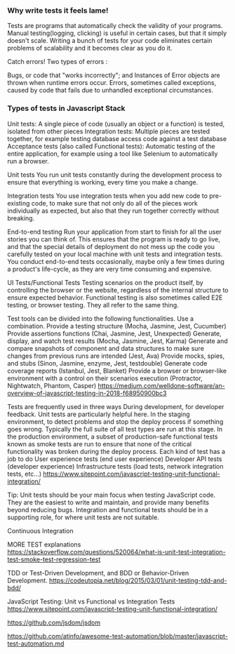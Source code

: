 
### Why write tests it feels lame! 
Tests are programs that automatically check the validity of your programs.
Manual testing(logging, clicking) is useful in certain cases, but that it simply doesn't scale.
Writing a bunch of tests for your code eliminates certain problems of scalability and it becomes clear as you do it.

Catch errors!
Two types of errors :

Bugs, or code that "works incorrectly"; and
Instances of Error objects are thrown when runtime errors occur. 
Errors, sometimes called exceptions, caused by code that fails due to unhandled exceptional circumstances.

### Types of tests in Javascript Stack
Unit tests: A single piece of code (usually an object or a function) is tested, isolated from other pieces
Integration tests: Multiple pieces are tested together, for example testing database access code against a test database
Acceptance tests (also called Functional tests): Automatic testing of the entire application, for example using a tool like Selenium to automatically run a browser.

Unit tests
You run unit tests constantly during the development process to ensure that everything is working, every time you make a change.

Integration tests
You use integration tests when you add new code to pre-existing code, to make sure that not only do all of the pieces work individually as expected, but also that they run together correctly without breaking.

End-to-end testing
Run your application from start to finish for all the user stories you can think of. This ensures that the program is ready to go live, and that the special details of deployment do not mess up the code you carefully tested on your local machine with unit tests and integration tests. You conduct end-to-end tests occasionally, maybe only a few times during a product's life-cycle, as they are very time consuming and expensive.

UI Tests/Functional Tests
Testing scenarios on the product itself, by controlling the browser or the website, regardless of the internal structure to ensure expected behavior.
Functional testing is also sometimes called E2E testing, or browser testing. They all refer to the same thing.

Test tools can be divided into the following functionalities. Use a combination.
Provide a testing structure (Mocha, Jasmine, Jest, Cucumber)
Provide assertions functions (Chai, Jasmine, Jest, Unexpected)
Generate, display, and watch test results (Mocha, Jasmine, Jest, Karma)
Generate and compare snapshots of component and data structures to make sure changes from previous runs are intended (Jest, Ava)
Provide mocks, spies, and stubs (Sinon, Jasmine, enzyme, Jest, testdouble)
Generate code coverage reports (Istanbul, Jest, Blanket)
Provide a browser or browser-like environment with a control on their scenarios execution (Protractor, Nightwatch, Phantom, Casper)
https://medium.com/welldone-software/an-overview-of-javascript-testing-in-2018-f68950900bc3

Tests are frequently used in three ways
During development, for developer feedback. Unit tests are particularly helpful here.
In the staging environment, to detect problems and stop the deploy process if something goes wrong. Typically the full suite of all test types are run at this stage.
In the production environment, a subset of production-safe functional tests known as smoke tests are run to ensure that none of the critical functionality was broken during the deploy process.
Each kind of test has a job to do
User experience tests (end user experience)
Developer API tests (developer experience)
Infrastructure tests (load tests, network integration tests, etc…)
https://www.sitepoint.com/javascript-testing-unit-functional-integration/

Tip:
Unit tests should be your main focus when testing JavaScript code. They are the easiest to write and maintain, and provide many benefits beyond reducing bugs. Integration and functional tests should be in a supporting role, for where unit tests are not suitable.

Continuous Integration

MORE TEST explanations
https://stackoverflow.com/questions/520064/what-is-unit-test-integration-test-smoke-test-regression-test

TDD or Test-Driven Development, and BDD or Behavior-Driven Development.
https://codeutopia.net/blog/2015/03/01/unit-testing-tdd-and-bdd/

JavaScript Testing: Unit vs Functional vs Integration Tests
https://www.sitepoint.com/javascript-testing-unit-functional-integration/

https://github.com/jsdom/jsdom

https://github.com/atinfo/awesome-test-automation/blob/master/javascript-test-automation.md




